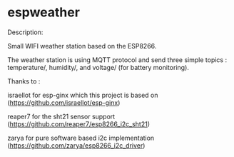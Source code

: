 # espweather

Description: 

Small WIFI weather station based on the ESP8266. 

The weather station is using MQTT protocol and send three simple topics : temperature/, humidity/, and voltage/ (for battery monitoring). 


Thanks to :

israellot for esp-ginx which this project is based on (https://github.com/israellot/esp-ginx)

reaper7 for the sht21 sensor support (https://github.com/reaper7/esp8266_i2c_sht21)

zarya for pure software based i2c implementation (https://github.com/zarya/esp8266_i2c_driver)
